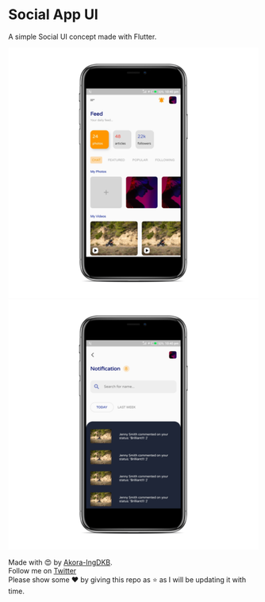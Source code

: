 # Social App UI  

A simple Social UI concept made with Flutter.  

<img src="shots/feed.png"><img src="shots/noti.png"><br />

Made with :heart_eyes: by [Akora-IngDKB](https://github.com/Akora-IngDKB).  
Follow me on [Twitter](https://twitter.com/Akora_IngDKB)   
Please show some :heart: by giving this repo as :star: as I will be updating it with time.  
